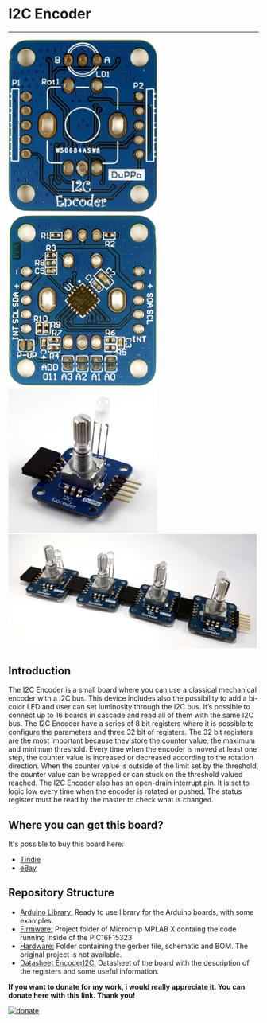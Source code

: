 # I2C Encoder
--------------------------------------------------------------------------------
 
 <img src="PCB_TOP.jpg" width="300">  <img src="PCB_BOT.jpg" width="300"> 
 <img src="FullAssembled.jpg" width="300"> <img src="ChainExample.jpg" width="500">

## Introduction

The I2C Encoder is a small board where you can use a classical mechanical encoder with a I2C bus. This device
includes also the possibility to add a bi-color LED and user can set luminosity through the I2C bus. It’s possible to connect up
to 16 boards in cascade and read all of them with the same I2C bus.
The I2C Encoder have a series of 8 bit registers where it is possible to configure the parameters and three 32
bit of registers. The 32 bit registers are the most important because they store the counter value, the maximum
and minimum threshold. Every time when the encoder is moved at least one step, the counter value is increased or
decreased according to the rotation direction. When the counter value is outside of the limit set by the threshold,
the counter value can be wrapped or can stuck on the threshold valued reached.
The I2C Encoder also has an open-drain interrupt pin. It is set to logic low every time when the encoder is rotated
or pushed. The status register must be read by the master to check what is changed.

## Where you can get this board?
It's possible to buy this board here:
* [Tindie](https://www.tindie.com/products/10730/)
* [eBay](https://www.ebay.com/itm/172938697137)

## Repository Structure
* [Arduino Library:](/Arduino%20Library) Ready to use library for the Arduino boards, with some examples.
* [Firmware:](/Firmware) Project folder of Microchip MPLAB X containg the code running inside of the PIC16F15323
* [Hardware:](/Hardware) Folder containing the gerber file, schematic and BOM. The original project is not available.
* [Datasheet EncoderI2C:](EncoderI2C%20v1.3.pdf) Datasheet of the board with the description of the registers and some useful information.


**If you want to donate for my work, i would really appreciate it. You can donate here with this link. Thank you!**

[![donate](https://www.paypalobjects.com/en_US/i/btn/btn_donateCC_LG.gif)](https://www.paypal.com/cgi-bin/webscr?cmd=_s-xclick&hosted_button_id=5DX7BCX7JD5SL)
